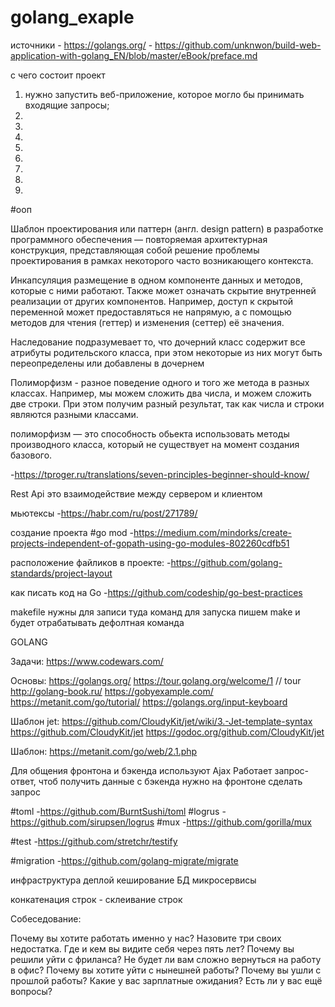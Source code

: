 # golang_exaple

источники
    - https://golangs.org/
    - https://github.com/unknwon/build-web-application-with-golang_EN/blob/master/eBook/preface.md

с чего состоит проект

1.  нужно запустить веб-приложение, которое могло бы принимать входящие запросы;
2.
3.
4. 
5.
6.
7.
8.
9.

#ооп 

Шаблон проектирования или паттерн (англ. design pattern) в разработке программного обеспечения — повторяемая архитектурная конструкция, представляющая собой решение проблемы проектирования в рамках некоторого часто возникающего контекста.

Инкапсуляция  размещение в одном компоненте данных и методов, которые с ними работают. Также может означать скрытие внутренней реализации от других компонентов. Например, доступ к скрытой переменной может предоставляться не напрямую, а с помощью методов для чтения (геттер) и изменения (сеттер) её значения.

Наследование подразумевает то, что дочерний класс содержит все атрибуты родительского класса, при этом некоторые из них могут быть переопределены или добавлены в дочернем

Полиморфизм - разное поведение одного и того же метода в разных классах. Например, мы можем сложить два числа, и можем сложить две строки. При этом получим разный результат, так как числа и строки являются разными классами.

полиморфизм — это способность обьекта использовать методы производного класса, который не существует на момент создания базового.

-https://tproger.ru/translations/seven-principles-beginner-should-know/

Rest Api это взаимодействие между сервером и клиентом

мьютексы 
-https://habr.com/ru/post/271789/

создание проекта  #go mod
    -https://medium.com/mindorks/create-projects-independent-of-gopath-using-go-modules-802260cdfb51
    
расположение файликов в проекте:
    -https://github.com/golang-standards/project-layout
    
как писать код на Go
    -https://github.com/codeship/go-best-practices

makefile нужны для записи туда команд 
для запуска пишем make и будет отрабатывать дефолтная команда

GOLANG 

Задачи:    https://www.codewars.com/

Основы:     https://golangs.org/
        https://tour.golang.org/welcome/1  // tour
        http://golang-book.ru/
        https://gobyexample.com/
        https://metanit.com/go/tutorial/
        https://golangs.org/input-keyboard

Шаблон jet:     https://github.com/CloudyKit/jet/wiki/3.-Jet-template-syntax
            https://github.com/CloudyKit/jet
            https://godoc.org/github.com/CloudyKit/jet

Шаблон:         https://metanit.com/go/web/2.1.php

Для общения фронтона и бэкенда используют Ajax
Работает запрос-ответ, чтоб получить данные с бэкенда нужно на фронтоне сделать запрос

#toml     -https://github.com/BurntSushi/toml
#logrus  -https://github.com/sirupsen/logrus
#mux     -https://github.com/gorilla/mux

#test     -https://github.com/stretchr/testify

#migration -https://github.com/golang-migrate/migrate


инфраструктура
деплой
кеширование
БД
микросервисы

конкатенация строк - склеивание строк


Собеседование:

Почему вы хотите работать именно у нас?
Назовите три своих недостатка.
Где и кем вы видите себя через пять лет?
Почему вы решили уйти с фриланса? Не будет ли вам сложно вернуться на работу в офис?
Почему вы хотите уйти с нынешней работы? Почему вы ушли с прошлой работы?
Какие у вас зарплатные ожидания?
Есть ли у вас ещё вопросы?
